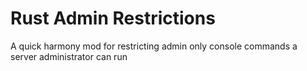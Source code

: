 # Rust Admin Restrictions
A quick harmony mod for restricting admin only console commands a server administrator can run